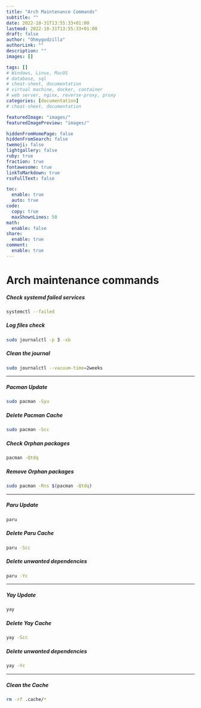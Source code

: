 ```yaml
---
title: "Arch Maintenance Commands"
subtitle: ""
date: 2022-10-31T13:55:33+01:00
lastmod: 2022-10-31T13:55:33+01:00
draft: false
author: "Ohmygodzilla"
authorLink: ""
description: ""
images: []

tags: []
# Windows, Linux, MacOS
# database, sql
# cheat-sheet, documentation
# virtual machine, docker, container 
# web server, nginx, reverse-proxy, proxy
categories: [documentation]
# cheat-sheet, documentation

featuredImage: "images/"
featuredImagePreview: "images/"

hiddenFromHomePage: false
hiddenFromSearch: false
twemoji: false
lightgallery: false
ruby: true
fraction: true
fontawesome: true
linkToMarkdown: true
rssFullText: false

toc:
  enable: true
  auto: true
code:
  copy: true
  maxShownLines: 50
math:
  enable: false
share:
  enable: true
comment:
  enable: true
---
```


<!-- more -->
# Arch maintenance commands
##### Check systemd failed services
```bash
systemctl --failed
```
##### Log files check
```bash
sudo journalctl -p 3 -xb
```
##### Clean the journal
```bash
sudo journalctl --vacuum-time=2weeks
```
---------------------
##### Pacman Update
```bash
sudo pacman -Syu
```
##### Delete Pacman Cache
```bash
sudo pacman -Scc
```
##### Check Orphan packages
```bash
pacman -Qtdq
```
##### Remove Orphan packages
```bash
sudo pacman -Rns $(pacman -Qtdq)
```
---------------------
##### Paru Update
```bash
paru
```
##### Delete Paru Cache
```bash
paru -Scc
```
##### Delete unwanted dependencies
```bash
paru -Yc
```
---------------------
##### Yay Update
```bash
yay
```
##### Delete Yay Cache
```bash
yay -Scc
```
##### Delete unwanted dependencies
```bash
yay -Yc
```
---------------------
##### Clean the Cache
```bash
rm -rf .cache/*
```


